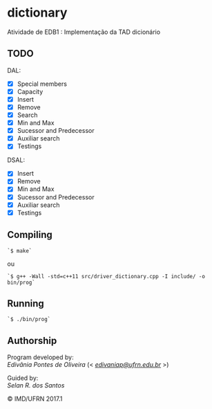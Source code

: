 # dictionary
Atividade de EDB1 : Implementação da TAD dicionário

## TODO
DAL:
- [X] Special members
- [X] Capacity
- [X] Insert
- [X] Remove
- [X] Search
- [X] Min and Max
- [X] Sucessor and Predecessor
- [X] Auxiliar search
- [X] Testings

DSAL:
- [X] Insert
- [X] Remove
- [X] Min and Max
- [X] Sucessor and Predecessor
- [X] Auxiliar search 
- [X] Testings

## Compiling
	`$ make`
ou

	`$ g++ -Wall -std=c++11 src/driver_dictionary.cpp -I include/ -o bin/prog`

## Running
	`$ ./bin/prog`

## Authorship
Program developed by:  
	_Edivânia Pontes de Oliveira_ (< *edivaniap@ufrn.edu.br* >)  

Guided by:  
	_Selan R. dos Santos_

&copy; IMD/UFRN 2017.1
